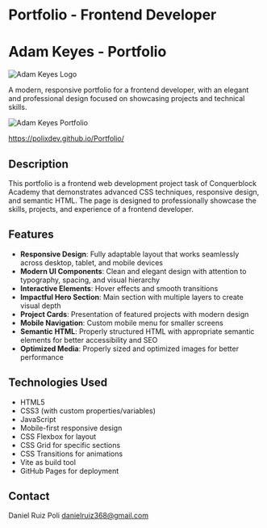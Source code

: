# Portfolio - Frontend Developer

# Adam Keyes - Portfolio

![Adam Keyes Logo](./dist/img/readme/adamkeyes%20logo.png)

A modern, responsive portfolio for a frontend developer, with an elegant and professional design focused on showcasing projects and technical skills.

![Adam Keyes Portfolio](./dist/img/readme/Adam%20Keyes%20-%20Frontend%20Developer.png)

https://polixdev.github.io/Portfolio/


## Description

This portfolio is a frontend web development project task of Conquerblock Academy that demonstrates advanced CSS techniques, responsive design, and semantic HTML. The page is designed to professionally showcase the skills, projects, and experience of a frontend developer.

## Features

- **Responsive Design**: Fully adaptable layout that works seamlessly across desktop, tablet, and mobile devices
- **Modern UI Components**: Clean and elegant design with attention to typography, spacing, and visual hierarchy
- **Interactive Elements**: Hover effects and smooth transitions
- **Impactful Hero Section**: Main section with multiple layers to create visual depth
- **Project Cards**: Presentation of featured projects with modern design
- **Mobile Navigation**: Custom mobile menu for smaller screens
- **Semantic HTML**: Properly structured HTML with appropriate semantic elements for better accessibility and SEO
- **Optimized Media**: Properly sized and optimized images for better performance

## Technologies Used

- HTML5
- CSS3 (with custom properties/variables)
- JavaScript
- Mobile-first responsive design
- CSS Flexbox for layout
- CSS Grid for specific sections
- CSS Transitions for animations
- Vite as build tool
- GitHub Pages for deployment

## Contact
Daniel Ruiz Poli
danielruiz368@gmail.com


